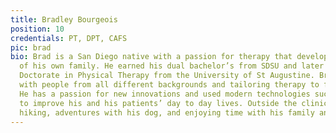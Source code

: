 ```yaml
---
title: Bradley Bourgeois
position: 10
credentials: PT, DPT, CAFS
pic: brad
bio: Brad is a San Diego native with a passion for therapy that developed taking care
  of his own family. He earned his dual bachelor’s from SDSU and later earned his
  Doctorate in Physical Therapy from the University of St Augustine. Brad enjoys working
  with people from all different backgrounds and tailoring therapy to fit their needs.
  He has a passion for new innovations and used modern technologies such as 3D printing
  to improve his and his patients’ day to day lives. Outside the clinic he enjoys
  hiking, adventures with his dog, and enjoying time with his family and friends.
---
```


